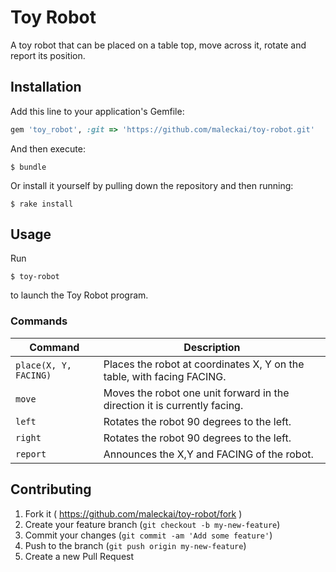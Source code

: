 # Toy Robot

A toy robot that can be placed on a table top, move across it, rotate and report its position.

## Installation

Add this line to your application's Gemfile:

```ruby
gem 'toy_robot', :git => 'https://github.com/maleckai/toy-robot.git'
```

And then execute:

    $ bundle

Or install it yourself by pulling down the repository and then running:

    $ rake install

## Usage

Run
 
    $ toy-robot

to launch the Toy Robot program.

### Commands

| Command               | Description                                                               |
| ----------------------| ------------------------------------------------------------------------- |
| `place(X, Y, FACING)` | Places the robot at coordinates X, Y on the table, with facing FACING.    |
| `move`                | Moves the robot one unit forward in the direction it is currently facing. |
| `left`                | Rotates the robot 90 degrees to the left.                                 |
| `right`               | Rotates the robot 90 degrees to the left.                                 |
| `report`              | Announces the X,Y and FACING of the robot.                                |

## Contributing

1. Fork it ( https://github.com/maleckai/toy-robot/fork )
2. Create your feature branch (`git checkout -b my-new-feature`)
3. Commit your changes (`git commit -am 'Add some feature'`)
4. Push to the branch (`git push origin my-new-feature`)
5. Create a new Pull Request
